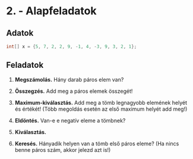 # 2. - Alapfeladatok

## Adatok
```cs
int[] x = {5, 7, 2, 2, 9, -1, 4, -3, 9, 3, 2, 1};
```

## Feladatok

1. **Megszámolás.** Hány darab páros elem van?

2. **Összegzés.** Add meg a páros elemek összegét!

3. **Maximum-kiválasztás.** Add meg a tömb legnagyobb elemének helyét és értékét! (Több megoldás esetén az első maximum helyét add meg!)

4. **Eldöntés.** Van-e e negatív eleme a tömbnek?

5. **Kiválasztás.** 

6. **Keresés.** Hányadik helyen van a tömb első páros eleme? (Ha nincs benne páros szám, akkor jelezd azt is!)
